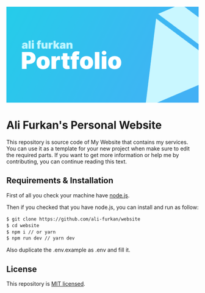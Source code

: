 ![repo-banner](/public/assets/banner.png)

# Ali Furkan's Personal Website

This repository is source code of My Website that contains my services. You can use it as a template for your new project when make sure to edit the required parts. If you want to get more information or help me by contributing, you can continue reading this text.

## Requirements & Installation
First of all you check your machine have [node.js](https://nodejs.org).

Then if you checked that you have node.js, you can install and run as follow:
```bash
$ git clone https://github.com/ali-furkan/website
$ cd website
$ npm i // or yarn
$ npm run dev // yarn dev
```

Also duplicate the .env.example as .env and fill it.

## License

This repository is [MIT licensed](./blob/master/LICENSE).

